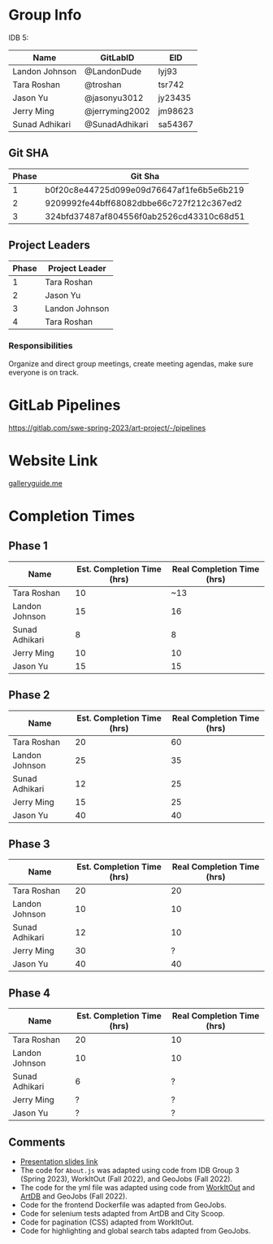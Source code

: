 # Group Info
IDB 5:

| Name             | GitLabID         | EID     |
| ---------------- | ---------------- | ------- |
| Landon Johnson   | @LandonDude      | lyj93   |
| Tara Roshan      | @troshan         | tsr742  |
| Jason Yu         | @jasonyu3012     | jy23435 |
| Jerry Ming       | @jerryming2002   | jm98623 |
| Sunad Adhikari   | @SunadAdhikari   | sa54367 |

## Git SHA

| Phase | Git Sha                                  |
| ----- | ---------------------------------------- |
| 1     | b0f20c8e44725d099e09d76647af1fe6b5e6b219 |
| 2     | 9209992fe44bff68082dbbe66c727f212c367ed2 |
| 3     | 324bfd37487af804556f0ab2526cd43310c68d51 |

## Project Leaders

| Phase | Project Leader   |
| ----- | ---------------- |
| 1     | Tara Roshan      |
| 2     | Jason Yu         |
| 3     | Landon Johnson   |
| 4     | Tara Roshan      |

### Responsibilities

Organize and direct group meetings, create meeting agendas, make sure everyone is on track.

# GitLab Pipelines

https://gitlab.com/swe-spring-2023/art-project/-/pipelines

# Website Link
[galleryguide.me](http://galleryguide.me)

# Completion Times
## Phase 1

| Name             | Est. Completion Time (hrs) | Real Completion Time (hrs) |
| ---------------- | -------------------------- | -------------------------- |
| Tara Roshan      | 10                         | ~13                        |
| Landon Johnson   | 15                         | 16                         | 
| Sunad Adhikari   | 8                          | 8                          | 
| Jerry Ming       | 10                         | 10                         | 
| Jason Yu         | 15                         | 15                         |

## Phase 2

| Name             | Est. Completion Time (hrs) | Real Completion Time (hrs) |
| ---------------- | -------------------------- | -------------------------- |
| Tara Roshan      | 20                         | 60                         |
| Landon Johnson   | 25                         | 35                         | 
| Sunad Adhikari   | 12                         | 25                         | 
| Jerry Ming       | 15                         | 25                         | 
| Jason Yu         | 40                         | 40                         |

## Phase 3

| Name             | Est. Completion Time (hrs) | Real Completion Time (hrs) |
| ---------------- | -------------------------- | -------------------------- |
| Tara Roshan      | 20                         | 20                         |
| Landon Johnson   | 10                         | 10                         | 
| Sunad Adhikari   | 12                         | 10                         | 
| Jerry Ming       | 30                         | ?                          | 
| Jason Yu         | 40                         | 40                         |

## Phase 4

| Name             | Est. Completion Time (hrs) | Real Completion Time (hrs) |
| ---------------- | -------------------------- | -------------------------- |
| Tara Roshan      | 20                         | 10                         |
| Landon Johnson   | 10                         | 10                         | 
| Sunad Adhikari   | 6                          | ?                          | 
| Jerry Ming       | ?                          | ?                          | 
| Jason Yu         | ?                          | ?                          |

## Comments
 - [Presentation slides link](https://docs.google.com/presentation/d/1wW7xsBkKVH_ge6TBaZ7wvqTehBqAmyK75IrqZQxmy1s/edit?usp=sharing)
 - The code for `About.js` was adapted using code from IDB Group 3 (Spring 2023), WorkItOut (Fall 2022), and GeoJobs (Fall 2022).
 - The code for the yml file was adapted using code from [WorkItOut](https://gitlab.com/sriyab/workitout/-/blob/main/.gitlab-ci.yml) and [ArtDB](https://gitlab.com/krent22/idb/-/blob/main/.gitlab-ci.yml) and GeoJobs (Fall 2022).
 - Code for the frontend Dockerfile was adapted from GeoJobs.
 - Code for selenium tests adapted from ArtDB and City Scoop.
 - Code for pagination (CSS) adapted from WorkItOut.
 - Code for highlighting and global search tabs adapted from GeoJobs.
